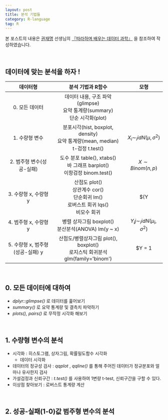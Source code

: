 ```yaml
---
layout: post
title: 분석 기법들
category: R-language
tag: R
---
```


 

본 포스트의 내용은 [권재명](https://dataninja.me/) 선생님의 [『따라하며 배우는 데이터 과학』](http://www.yes24.com/Product/Goods/44184320) 을 참조하여 작성하였습니다.

<br/>

## 데이터에 맞는 분석을 하자 !

|             데이터형             |                      분석 기법과 R함수                       |                   모형                   |
| :------------------------------: | :----------------------------------------------------------: | :--------------------------------------: |
|          0. 모든 데이터          | 데이터 내용, 구조 파악(glimpse)<br>요약 통계량(summary)<br>단순 시각화(plot) |                                          |
|          1. 수량형 변수          | 분포시각(hist, boxplot, density)<br>요약 통계량(mean, median)<br>t-검정 t.test() |     $X_i \sim _iid N(\mu,\sigma^2)$      |
|    2. 범주형 변수(성공-실패)     | 도수 분포 table(), xtabs()<br>바 그래프 barplot()<br>이항검정 binom.test() |           $X \sim Binom(n,p)$            |
|      3. 수량형 x, 수량형 y       | 산점도 plot()<br>상관계수 cor()<br>단순회귀 lm()<br>로버스트 회귀 lqs()<br>비모수 회귀 | $(Y|X = x) \sim _iid N(\mu(x),\sigma^2)$ |
|      4. 범주형 x, 수량형 y       |     병렬 상자그림 boxplot()<br>분산분석(ANOVA) lm(y ~ x)     |   $Y_ij \sim _iid N(\mu_i, \sigma^2)$    |
| 5. 수량형 x, 범주형(성공-실패) y | 산점도/병렬상자그림 plot(), boxplot()<br>로지스틱 회귀분석 glm(family='binom') |      $Y = 1|X=x \sim Binom(1,p(x))$      |



<br/>

## 0. 모든 데이터에 대하여

- _dplyr::glimpse()_ 로 데이터를 훑어보기
- _summary()_ 로 요약 통계량 및 결측치 파악하기
- _plots(), pairs()_ 로 무작정 시각화 해보기



<br/>

## 1. 수량형 변수의 분석

- 시각화 : 히스토그램, 상자그림, 확률밀도함수 시각화
  - 데이터 시각화
- 데이터의 정규성 검사 : _qqplot_ , _qqline()_ 를 통해 주어진 데이터가 정규분포와 얼마나 유사한지 검사
- 가설검정과 신뢰구간 : _t.test()_ 를 사용하여 1변량 t-test, 신뢰구간을 구할 수 있다.
- 이상점 찾아보기 : 로버스트 통계량 계산



<br/>

## 2. 성공-실패(1-0)값 범주형 변수의 분석
